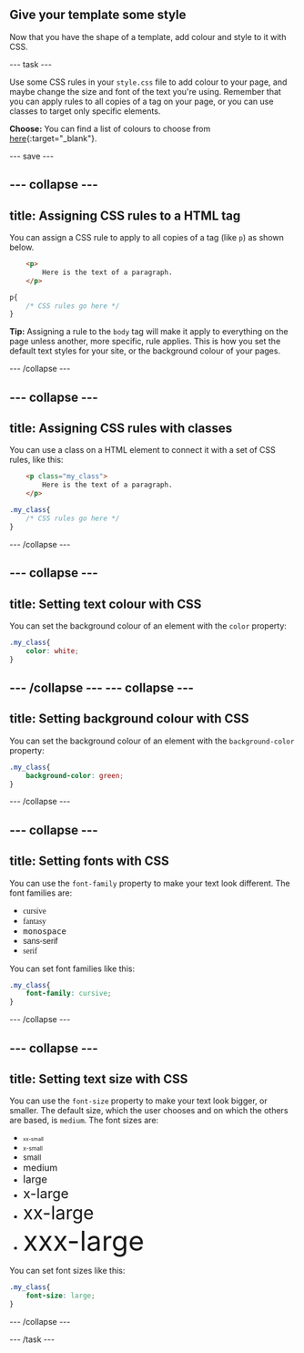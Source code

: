 ## Give your template some style

Now that you have the shape of a template, add colour and style to it with CSS.

--- task ---

Use some CSS rules in your `style.css` file to add colour to your page, and maybe change the size and font of the text you're using. Remember that you can apply rules to all copies of a tag on your page, or you can use classes to target only specific elements.

**Choose:** You can find a list of colours to choose from [here](https://www.w3schools.com/colors/colors_names.asp){:target="_blank"}.

--- save ---

--- collapse ---
---
title: Assigning CSS rules to a HTML tag
---

You can assign a CSS rule to apply to all copies of a tag (like `p`) as shown below.

```html
    <p>
        Here is the text of a paragraph.
    </p>
```

```css
p{
    /* CSS rules go here */
}
``` 

**Tip:** Assigning a rule to the `body` tag will make it apply to everything on the page unless another, more specific, rule applies. This is how you set the default text styles for your site, or the background colour of your pages.

--- /collapse ---

--- collapse ---
---
title: Assigning CSS rules with classes
---

You can use a class on a HTML element to connect it with a set of CSS rules, like this:

```html
    <p class="my_class">
        Here is the text of a paragraph.
    </p>
```

```css
.my_class{
    /* CSS rules go here */
}
``` 

--- /collapse ---

--- collapse ---
---
title: Setting text colour with CSS
---

You can set the background colour of an element with the `color` property:

```css
.my_class{
    color: white;
}
```

--- /collapse ---
--- collapse ---
---
title: Setting background colour with CSS
---

You can set the background colour of an element with the `background-color` property:

```css
.my_class{
    background-color: green;
}
```

--- /collapse ---

--- collapse ---
---
title: Setting fonts with CSS
---

You can use the `font-family` property to make your text look different. The font families are:

  + <span style="font-family: cursive">cursive</span>
  + <span style="font-family: fantasy">fantasy</span>
  + <span style="font-family: monospace">monospace</span>
  + <span style="font-family: sans-serif">sans-serif</span>
  + <span style="font-family: serif">serif</span>

You can set font families like this:

```css
.my_class{
    font-family: cursive;
}
```

--- /collapse ---

--- collapse ---
---
title: Setting text size with CSS
---

You can use the `font-size` property to make your text look bigger, or smaller. The default size, which the user chooses and on which the others are based, is `medium`. The font sizes are:

  + <span style="font-size: xx-small">xx-small</span>
  + <span style="font-size: x-small">x-small</span>
  + <span style="font-size: small">small</span>
  + <span style="font-size: medium">medium</span>
  + <span style="font-size: large">large</span>
  + <span style="font-size: x-large">x-large</span>
  + <span style="font-size: xx-large">xx-large</span>
  + <span style="font-size: xxx-large">xxx-large</span>

You can set font sizes like this:

```css
.my_class{
    font-size: large;
}
```

--- /collapse ---

--- /task ---
